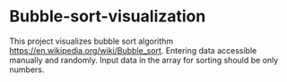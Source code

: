 # Bubble-sort-visualization
This project visualizes bubble sort algorithm https://en.wikipedia.org/wiki/Bubble_sort.
Entering data accessible manually and randomly.
Input data in the array for sorting should be only numbers.
